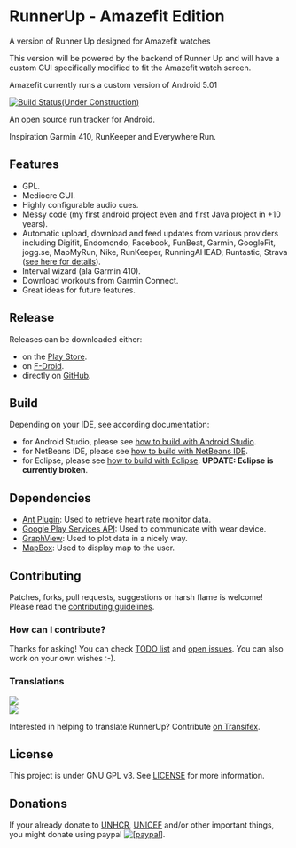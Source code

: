 RunnerUp - Amazefit Edition
========

A version of Runner Up designed for Amazefit watches

This version will be powered by the backend of Runner Up and will have a custom GUI specifically modified to fit the Amazefit watch screen.

Amazefit currently runs a custom version of Android 5.01


[![Build Status(Under Construction)](https://targetrunner.com/amazefit)](https://targetrunner.com/amazefit)

An open source run tracker for Android.

Inspiration Garmin 410, RunKeeper and Everywhere Run.

## Features

* GPL.
* Mediocre GUI.
* Highly configurable audio cues.
* Messy code (my first android project even and first Java project in +10 years).
* Automatic upload, download and feed updates from various providers including Digifit, Endomondo, Facebook, FunBeat, Garmin, GoogleFit, jogg.se, MapMyRun, Nike, RunKeeper, RunningAHEAD, Runtastic, Strava ([see here for details](SYNCHRONIZERS.md)).
* Interval wizard (ala Garmin 410).
* Download workouts from Garmin Connect.
* Great ideas for future features.

## Release
Releases can be downloaded either:

* on the [Play Store](https://play.google.com/store/apps/details?id=org.runnerup).
* on [F-Droid](https://f-droid.org/repository/browse/?fdid=org.runnerup).
* directly on [GitHub](https://github.com/jonasoreland/runnerup/releases/tag/v1.47).


## Build
Depending on your IDE, see according documentation:

* for Android Studio, please see [how to build with Android Studio](Documentation/howto-build-with-android-studio.txt).
* for NetBeans IDE, please see [how to build with NetBeans IDE](Documentation/howto-build-with-netbeans-ide.txt).
* for Eclipse, please see [how to build with Eclipse](Documentation/howto-build-with-eclipse.txt). __UPDATE: Eclipse is currently broken__.

## Dependencies
* [Ant Plugin](http://www.thisisant.com): Used to retrieve heart rate monitor data.
* [Google Play Services API](http://developer.android.com/google/play-services/index.html): Used to communicate with wear device.
* [GraphView](https://github.com/jjoe64/GraphView.git): Used to plot data in a nicely way.
* [MapBox](https://mapbox.com): Used to display map to the user.

## Contributing

Patches, forks, pull requests, suggestions or harsh flame is welcome!
Please read the [contributing guidelines](CONTRIBUTING.md).

### How can I contribute?

Thanks for asking! You can check [TODO list](TODO.md) and [open issues](https://github.com/jonasoreland/runnerup/issues). You can also work on your own wishes :-).

### Translations

<img border="0" src="https://www.transifex.com/projects/p/runner-up-android/resource/stringsxml/chart/image_png"/><br/><a target="_blank" href="https://www.transifex.com/projects/p/runner-up-android/resource/stringsxml/"><img border="0" src="https://ds0k0en9abmn1.cloudfront.net/static/charts/images/tx-logo-micro.646b0065fce6.png"/></a>

Interested in helping to translate RunnerUp? Contribute [on Transifex](https://www.transifex.com/projects/p/runner-up-android).

## License
This project is under GNU GPL v3. See [LICENSE](LICENSE.md) for more information.

## Donations
If your already donate to <a href="http://www.unhcr.org">UNHCR</a>, <a href="http://www.unicef.org/">UNICEF</a> and/or other important things, you might donate using paypal <a href="https://www.paypal.com/cgi-bin/webscr?cmd=_xclick&business=runnerup%2eandroid%40gmail%2ecom&lc=US&item_name=RunnerUp&button_subtype=services&currency_code=EUR&tax_rate=25%2e000&bn=PP%2dBuyNowBF%3abtn_buynow_LG%2egif%3aNonHosted"><img src="https://www.paypalobjects.com/en_US/i/btn/btn_donate_SM.gif" alt="[paypal]" /></a>.
